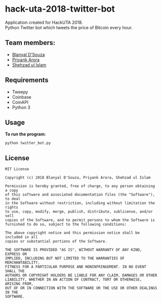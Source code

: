 # hack-uta-2018-twitter-bot
Application created for HackUTA 2018.  
Python Twitter bot which tweets the price of Bitcoin every hour.

## Team members:  
 - [Blanyal D'Souza](https://github.com/blanyal)  
 - [Priyank Arora](https://github.com/priyank91)  
 - [Shehzad ul Islam](https://github.com/shehzadulislam)  


## Requirements
 - Tweepy
 - Coinbase
 - CoinAPI  
 - Python 3
 
## Usage
**To run the program**:
```
python twitter_bot.py
``` 
## License
    MIT License

    Copyright (c) 2018 Blanyal D'Souza, Priyank Arora, Shehzad ul Islam

    Permission is hereby granted, free of charge, to any person obtaining a copy
    of this software and associated documentation files (the "Software"), to deal
    in the Software without restriction, including without limitation the rights
    to use, copy, modify, merge, publish, distribute, sublicense, and/or sell
    copies of the Software, and to permit persons to whom the Software is
    furnished to do so, subject to the following conditions:

    The above copyright notice and this permission notice shall be included in all
    copies or substantial portions of the Software.

    THE SOFTWARE IS PROVIDED "AS IS", WITHOUT WARRANTY OF ANY KIND, EXPRESS OR
    IMPLIED, INCLUDING BUT NOT LIMITED TO THE WARRANTIES OF MERCHANTABILITY,
    FITNESS FOR A PARTICULAR PURPOSE AND NONINFRINGEMENT. IN NO EVENT SHALL THE
    AUTHORS OR COPYRIGHT HOLDERS BE LIABLE FOR ANY CLAIM, DAMAGES OR OTHER
    LIABILITY, WHETHER IN AN ACTION OF CONTRACT, TORT OR OTHERWISE, ARISING FROM,
    OUT OF OR IN CONNECTION WITH THE SOFTWARE OR THE USE OR OTHER DEALINGS IN THE
    SOFTWARE.
